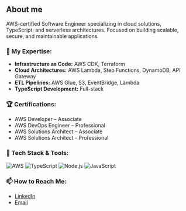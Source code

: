 ## About me

AWS-certified Software Engineer specializing in cloud solutions, TypeScript, and serverless architectures. Focused on building scalable, secure, and maintainable applications.

### 🔧 My Expertise:
- **Infrastructure as Code:** AWS CDK, Terraform
- **Cloud Architectures:** AWS Lambda, Step Functions, DynamoDB, API Gateway
- **ETL Pipelines:** AWS Glue, S3, EventBridge, Lambda
- **TypeScript Development:** Full-stack

### 🏆 Certifications:
- AWS Developer – Associate
- AWS DevOps Engineer – Professional
- AWS Solutions Architect – Associate
- AWS Solutions Architect - Professional

### 🔧 Tech Stack & Tools:
![AWS](https://img.shields.io/badge/AWS-%23FF9900.svg?style=flat&logo=amazon-aws&logoColor=white)
![TypeScript](https://img.shields.io/badge/TypeScript-%23007ACC.svg?style=flat&logo=typescript&logoColor=white)
![Node.js](https://img.shields.io/badge/Node.js-339933?style=flat&logo=nodedotjs&logoColor=white)
![JavaScript](https://img.shields.io/badge/JavaScript-%23F7DF1E.svg?style=flat&logo=javascript&logoColor=black)

### 📫 How to Reach Me:
- [LinkedIn](https://www.linkedin.com/in/anthony-mazzie)
- [Email](mailto:tmaz89@hotmail.com)
